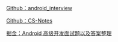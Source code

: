 [Github：android_interview](https://github.com/LRH1993/android_interview)

[Github：CS-Notes](https://github.com/CyC2018/CS-Notes)

[掘金：Android 高级开发面试题以及答案整理](https://juejin.im/post/6844903797270003719)